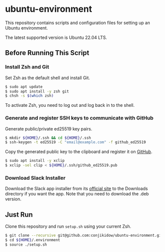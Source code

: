 # ubuntu-environment
This repository contains scripts and configuration files for setting up an Ubuntu environment.

The latest supported version is Ubuntu 22.04 LTS.

## Before Running This Script
### Install Zsh and Git

Set Zsh as the default shell and install Git.

```bash
$ sudo apt update
$ sudo apt install -y zsh git
$ chsh -s $(which zsh)
```

To activate Zsh, you need to log out and log back in to the shell.

### Generate and register SSH keys to communicate with GitHub

Generate public/private ed25519 key pairs.

```zsh
$ mkdir ${HOME}/.ssh && cd ${HOME}/.ssh
$ ssh-keygen -t ed25519 -C "email@example.com" -f github_ed25519
```

Copy the generated public key to the clipboard and register it on [GitHub](https://github.com/settings/keys).

```zsh
$ sudo apt install -y xclip
$ xclip -sel clip < ${HOME}/.ssh/github_ed25519.pub
```

### Download Slack Installer

Download the Slack app installer from its [official site](https://slack.com/downloads/linux) to the Downloads directory if you want the app.
Note that you need to download the .deb version.

## Just Run

Clone this repository and run `setup.sh` using your current Zsh.

```zsh
$ git clone --recursive git@github.com:conjikidow/ubuntu-environment.git ${HOME}/.environment
$ cd ${HOME}/.environment
$ source ./setup.sh
```
